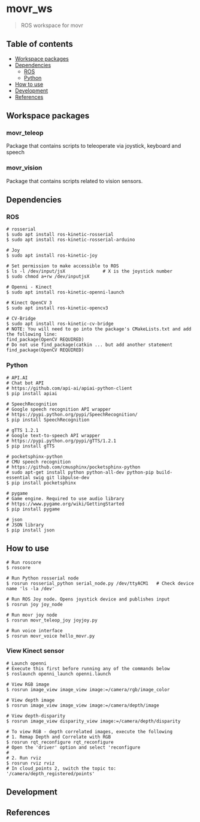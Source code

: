 # movr_ws
> ROS workspace for movr

## Table of contents

- [Workspace packages](#workspace-packages)
- [Dependencies](#dependencies)
  - [ROS](#ros)
  - [Python](#python)
- [How to use](#how-to-use)
- [Development](#development)
- [References](#references)

## Workspace packages

### movr_teleop
Package that contains scripts to teleoperate via joystick, keyboard and speech

### movr_vision
Package that contains scripts related to vision sensors.

## Dependencies

### ROS

```
# rosserial
$ sudo apt install ros-kinetic-rosserial
$ sudo apt install ros-kinetic-rosserial-arduino 
```

```
# Joy
$ sudo apt install ros-kinetic-joy

# Set permission to make accessible to ROS
$ ls -l /dev/input/jsX              # X is the joystick number
$ sudo chmod a+rw /dev/inputjsX
```

```
# Openni - Kinect
$ sudo apt install ros-kinetic-openni-launch
```

```
# Kinect OpenCV 3
$ sudo apt install ros-kinetic-opencv3
```

```
# CV-Bridge
$ sudo apt install ros-kinetic-cv-bridge
# NOTE: You will need to go into the package's CMakeLists.txt and add the following line:
find_package(OpenCV REQUIRED)
# Do not use find_package(catkin ... but add another statement find_package(OpenCV REQUIRED)
```

### Python

```
# API.AI
# Chat bot API
# https://github.com/api-ai/apiai-python-client
$ pip install apiai
```

```
# SpeechRecognition
# Google speech recognition API wrapper
# https://pypi.python.org/pypi/SpeechRecognition/
$ pip install SpeechRecognition
```

```
# gTTS 1.2.1
# Google text-to-speech API wrapper
# https://pypi.python.org/pypi/gTTS/1.2.1
$ pip install gTTS
```

```
# pocketsphinx-python
# CMU speech recognition
# https://github.com/cmusphinx/pocketsphinx-python
# sudo apt-get install python python-all-dev python-pip build-essential swig git libpulse-dev
$ pip install pocketsphinx
```

```
# pygame
# Game engine. Required to use audio library
# https://www.pygame.org/wiki/GettingStarted
$ pip install pygame
```

```
# json
# JSON library
$ pip install json
```
## How to use
```
# Run roscore
$ roscore
```

```
# Run Python rosserial node
$ rosrun rosserial_python serial_node.py /dev/ttyACM1   # Check device name 'ls -la /dev'
```

```
# Run ROS Joy node. Opens joystick device and publishes input
$ rosrun joy joy_node
```

```
# Run movr joy node
$ rosrun movr_teleop_joy joyjoy.py
```

```
# Run voice interface
$ rosrun movr_voice hello_movr.py
```

### View Kinect sensor

```
# Launch openni
# Execute this first before running any of the commands below
$ roslaunch openni_launch openni.launch
```

```
# View RGB image
$ rosrun image_view image_view image:=/camera/rgb/image_color
```

```
# View depth image
$ rosrun image_view image_view image:=/camera/depth/image
```

```
# View depth-disparity
$ rosrun image_view disparity_view image:=/camera/depth/disparity
```

```
# To view RGB - depth correlated images, execute the following
# 1. Remap Depth and Correlate with RGB
$ rosrun rqt_reconfigure rqt_reconfigure
# Open the 'driver' option and select 'reconfigure
#
# 2. Run rviz
$ rosrun rviz rviz
# In cloud_points 2, switch the topic to:  '/camera/depth_registered/points'
```

## Development

## References
